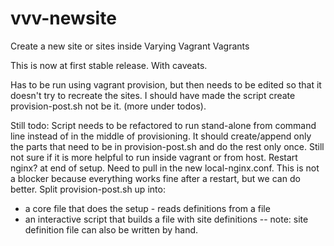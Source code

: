 vvv-newsite
===========

Create a new site or sites inside Varying Vagrant Vagrants

This is now at first stable release. With caveats.

Has to be run using vagrant provision, but then needs to be edited so that it doesn't try to recreate the sites. I should have made the script create provision-post.sh not be it. (more under todos).

Still todo:
Script needs to be refactored to run stand-alone from command line instead of in the middle of provisioning. It should create/append only the parts that need to be in provision-post.sh and do the rest only once. Still not sure if it is more helpful to run inside vagrant or from host.
Restart nginx? at end of setup. Need to pull in the new local-nginx.conf. This is not a blocker because everything works fine after a restart, but we can do better.
Split provision-post.sh up into:
- a core file that does the setup - reads definitions from a file
- an interactive script that builds a file with site definitions
-- note: site definition file can also be written by hand.
